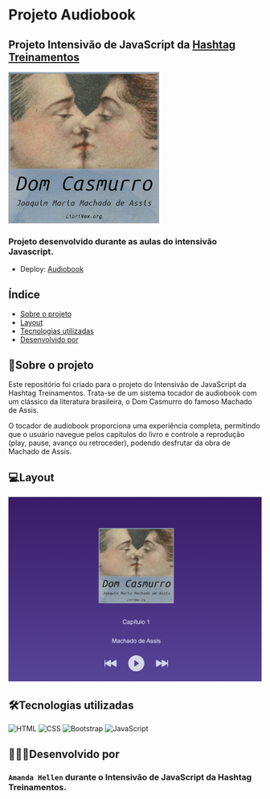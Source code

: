 # Projeto Audiobook

## Projeto Intensivão de JavaScript da <a href=" https://www.hashtagtreinamentos.com/"> Hashtag Treinamentos</a>

![Dom Casmurro](./assets/dom-casmurro.jpeg)

### Projeto desenvolvido durante as aulas do intensivão Javascript.

- Deploy: [Audiobook](https://amandaadev.github.io/Project-Audiobook/)

## Índice

- <a href="#sobre-o-projeto">Sobre o projeto</a>
- <a href="#layout">Layout</a>
- <a href="#tecnologias-utilizadas">Tecnologias utilizadas</a>
- <a href="#desenvolvido-por"> Desenvolvido por</a>

## 📝Sobre o projeto

Este repositório foi criado para o projeto do Intensivão de JavaScript da Hashtag Treinamentos. Trata-se de um sistema tocador de audiobook com um clássico da literatura brasileira, o Dom Casmurro do famoso Machado de Assis.

O tocador de audiobook proporciona uma experiência completa, permitindo que o usuário navegue pelos capítulos do livro e controle a reprodução (play, pause, avanço ou retroceder), podendo desfrutar da obra de Machado de Assis.

## 💻Layout

![tela inicial](./assets/tela-inicial.png)

## 🛠Tecnologias utilizadas

<div>
<img alt="HTML" height="50" width="60" src="https://cdn.jsdelivr.net/gh/devicons/devicon@latest/icons/html5/html5-original.svg"> <img alt="CSS" height="50" width="60" src="https://cdn.jsdelivr.net/gh/devicons/devicon@latest/icons/css3/css3-original.svg">
 <img alt="Bootstrap" height="50" width="60" src="https://cdn.jsdelivr.net/gh/devicons/devicon@latest/icons/bootstrap/bootstrap-original.svg">
 <img alt="JavaScript" height="50" width="60" src="https://cdn.jsdelivr.net/gh/devicons/devicon@latest/icons/javascript/javascript-original.svg">
</div>

## 👩🏽‍💻Desenvolvido por

### `Amanda Hellen` durante o <strong>Intensivão de JavaScript</strong> da Hashtag Treinamentos.
